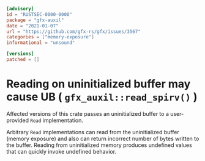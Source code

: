 ```toml
[advisory]
id = "RUSTSEC-0000-0000"
package = "gfx-auxil"
date = "2021-01-07"
url = "https://github.com/gfx-rs/gfx/issues/3567"
categories = ["memory-exposure"]
informational = "unsound"

[versions]
patched = []
```

# Reading on uninitialized buffer may cause UB ( `gfx_auxil::read_spirv()` )

Affected versions of this crate passes an uninitialized buffer to a user-provided `Read` implementation.

Arbitrary `Read` implementations can read from the uninitialized buffer (memory exposure) and also can return incorrect number of bytes written to the buffer.
Reading from uninitialized memory produces undefined values that can quickly invoke undefined behavior.
